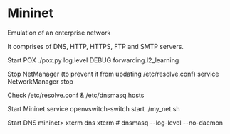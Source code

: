 # Mininet
Emulation of an enterprise network

It comprises of DNS, HTTP, HTTPS, FTP and SMTP servers.

Start POX
./pox.py log.level DEBUG forwarding.l2_learning

Stop NetManager (to prevent it from updating /etc/resolve.conf)
service NetworkManager stop

Check /etc/resolve.conf & /etc/dnsmasq.hosts

Start Mininet
service openvswitch-switch start
./my_net.sh

Start DNS
mininet> xterm dns
xterm # dnsmasq --log-level --no-daemon
